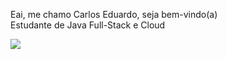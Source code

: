 Eai, me chamo Carlos Eduardo, seja bem-vindo(a) </br>
Estudante de Java Full-Stack e Cloud



<picture>
  <source
    srcset="https://github-readme-stats.vercel.app/api?username=CarlosEduardoMendesPereira&show_icons=true&theme=shadow_red"
    media="(prefers-color-scheme: dark)"
  />
  <source
    srcset="https://github-readme-stats.vercel.app/api?username=CarlosEduardoMendes&show_icons=true"
    media="(prefers-color-scheme: light), (prefers-color-scheme: no-preference)"
  />
  <img src="https://github-readme-stats.vercel.app/api?username=anuraghazra&show_icons=true" />
</picture>

